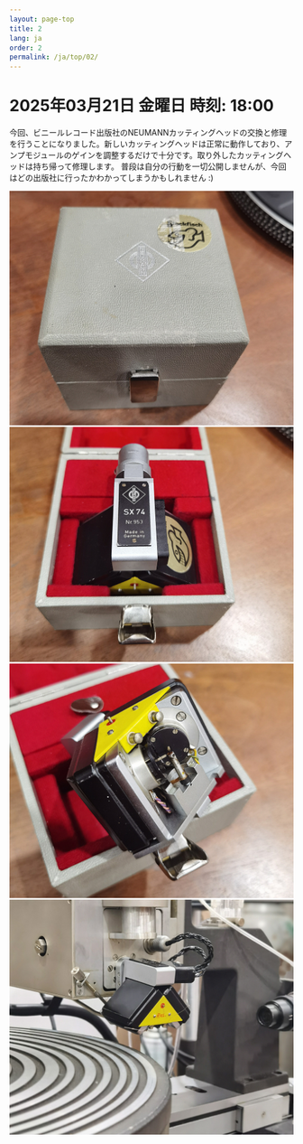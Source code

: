 ```yaml
---
layout: page-top
title: 2
lang: ja
order: 2
permalink: /ja/top/02/
---
```



# 2025年03月21日  金曜日 時刻: 18:00


今回、ビニールレコード出版社のNEUMANNカッティングヘッドの交換と修理を行うことになりました。新しいカッティングヘッドは正常に動作しており、アンプモジュールのゲインを調整するだけで十分です。取り外したカッティングヘッドは持ち帰って修理します。
普段は自分の行動を一切公開しませんが、今回はどの出版社に行ったかわかってしまうかもしれません :)

![1](/assets/top/01/1.jpg)
![1](/assets/top/01/2.jpg)
![1](/assets/top/01/3.jpg)
![1](/assets/top/01/4.jpg)
